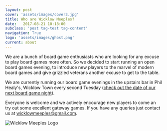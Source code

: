 ```yaml
---
layout: post
cover: 'assets/images/cover3.jpg'
title: Who are Wicklow Meeples?
date:   2017-08-21 10:18:00
subclass: 'post tag-test tag-content'
navigation: True
logo: 'assets/images/ghost.png'
current: about
---
```


We are a bunch of board game enthusiasts who are looking for any excuse to play board games more often. So we decided to start running an open board games evening, to introduce new players to the marvel of modern board games and give grizzled veterans another excuse to get to the table.

We are currently running our board game evenings in the upstairs bar in Phil Healy's, Wicklow Town every second Tuesday ([check out the date of our next board game night](http://www.wicklowmeeples.com/#welcome)).

Everyone is welcome and we actively encourage new players to come an try out some excellent gateway games. If you have any queries just contact us at wicklowmeeples@gmail.com.

![Wicklow Meeples Logo](http://www.wicklowmeeples.com/assets/wicklow-meeples-logo-500.png)